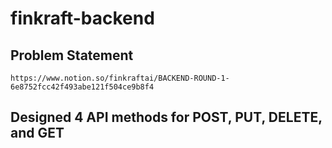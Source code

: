 # finkraft-backend
 
## Problem Statement
```
https://www.notion.so/finkraftai/BACKEND-ROUND-1-6e8752fcc42f493abe121f504ce9b8f4
```

## Designed 4 API methods for POST, PUT, DELETE, and GET
